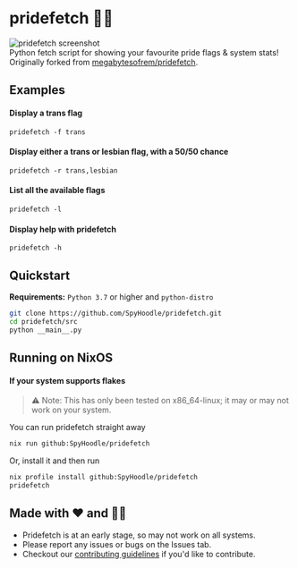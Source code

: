 # pridefetch 🏳️‍⚧️

![pridefetch screenshot](https://file.coffee/u/J0dk4lIjU5Wmdu.png)<br>
Python fetch script for showing your favourite pride flags & system stats!<br>
Originally forked from [megabytesofrem/pridefetch](https://github.com/megabytesofrem/pridefetch).<br>

## Examples

#### Display a trans flag

`pridefetch -f trans`

#### Display either a trans or lesbian flag, with a 50/50 chance

`pridefetch -r trans,lesbian`

#### List all the available flags

`pridefetch -l`

#### Display help with pridefetch

`pridefetch -h`

## Quickstart

**Requirements:** `Python 3.7` or higher and `python-distro`
```bash
git clone https://github.com/SpyHoodle/pridefetch.git
cd pridefetch/src
python __main__.py
```

## Running on NixOS
#### If your system supports flakes
> ⚠ Note: This has only been tested on x86_64-linux; it may or may not work on your system.

You can run pridefetch straight away

```bash
nix run github:SpyHoodle/pridefetch
```

Or, install it and then run

```bash
nix profile install github:SpyHoodle/pridefetch
pridefetch
```

## Made with ❤️ and 🏳️‍⚧️
 - Pridefetch is at an early stage, so may not work on all systems.
 - Please report any issues or bugs on the Issues tab.
 - Checkout our [contributing guidelines](https://github.com/SpyHoodle/pridefetch/blob/master/CONTRIBUTING.md) if you'd like to contribute.
